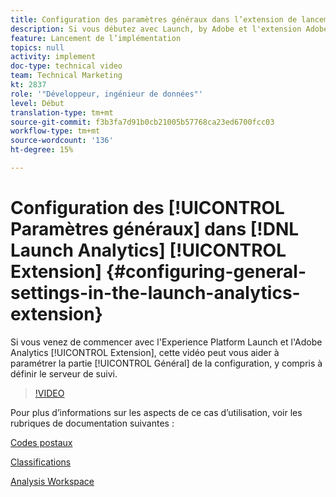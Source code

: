 ```yaml
---
title: Configuration des paramètres généraux dans l’extension de lancement d’Analytics
description: Si vous débutez avec Launch, by Adobe et l'extension Adobe Analytics, cette vidéo peut vous aider à définir les paramètres généraux de la configuration, y compris la configuration du serveur de suivi.
feature: Lancement de l’implémentation
topics: null
activity: implement
doc-type: technical video
team: Technical Marketing
kt: 2837
role: '"Développeur, ingénieur de données"'
level: Début
translation-type: tm+mt
source-git-commit: f3b3fa7d91b0cb21005b57768ca23ed6700fcc03
workflow-type: tm+mt
source-wordcount: '136'
ht-degree: 15%

---
```



# Configuration des [!UICONTROL Paramètres généraux] dans [!DNL Launch Analytics] [!UICONTROL Extension] {#configuring-general-settings-in-the-launch-analytics-extension}

Si vous venez de commencer avec l&#39;Experience Platform Launch et l&#39;Adobe Analytics [!UICONTROL Extension], cette vidéo peut vous aider à paramétrer la partie [!UICONTROL Général] de la configuration, y compris à définir le serveur de suivi.

>[!VIDEO](https://video.tv.adobe.com/v/27093/?quality=9)

Pour plus d’informations sur les aspects de ce cas d’utilisation, voir les rubriques de documentation suivantes :

[Codes postaux](https://docs.adobe.com/help/en/analytics/components/variables/dimensions-reports/reports-zip.html)

[Classifications](https://docs.adobe.com/content/help/fr-FR/analytics/components/classifications/c-classifications.html)

[Analysis Workspace](https://docs.adobe.com/content/help/fr-FR/analytics/analyze/analysis-workspace/home.html)
